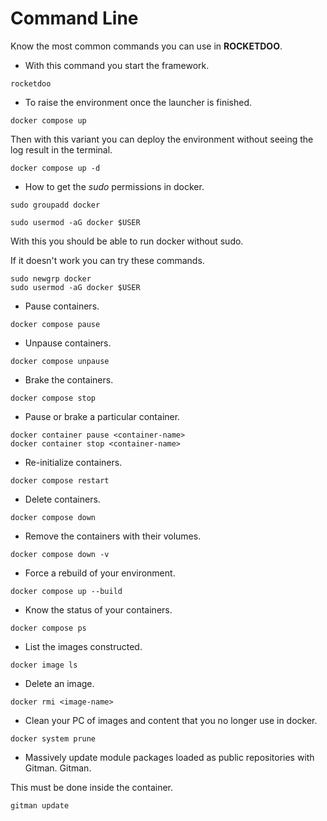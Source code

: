 # Command Line

Know the most common commands you can use in **ROCKETDOO**.

* With this command you start the framework.

~~~
rocketdoo
~~~

* To raise the environment once the launcher is finished.

~~~
docker compose up
~~~

Then with this variant you can deploy the environment without seeing the log result in the terminal.

~~~
docker compose up -d
~~~

* How to get the *sudo* permissions in docker.

~~~
sudo groupadd docker
~~~

~~~
sudo usermod -aG docker $USER
~~~

With this you should be able to run docker without sudo.

If it doesn't work you can try these commands.

~~~
sudo newgrp docker
sudo usermod -aG docker $USER
~~~

* Pause containers.

~~~
docker compose pause
~~~

* Unpause containers.

~~~
docker compose unpause
~~~

* Brake the containers.

~~~
docker compose stop
~~~

* Pause or brake a particular container.

~~~
docker container pause <container-name> 
docker container stop <container-name>
~~~

* Re-initialize containers.

~~~
docker compose restart
~~~

* Delete containers.

~~~
docker compose down
~~~

* Remove the containers with their volumes.

~~~
docker compose down -v
~~~

* Force a rebuild of your environment.

~~~
docker compose up --build
~~~

* Know the status of your containers.

~~~
docker compose ps
~~~

* List the images constructed.

~~~
docker image ls
~~~

* Delete an image.

~~~
docker rmi <image-name>
~~~

* Clean your PC of images and content that you no longer use in docker.

~~~
docker system prune
~~~

* Massively update module packages loaded as public repositories with Gitman.
Gitman.

This must be done inside the container.

~~~
gitman update
~~~

